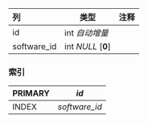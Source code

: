 | 列          | 类型               | 注释 |
| :---------- | ------------------ | ---- |
| id          | int *自动增量*     |      |
| software_id | int *NULL* [**0**] |      |

### 索引

| PRIMARY | *id*          |
| :------ | ------------- |
| INDEX   | *software_id* |